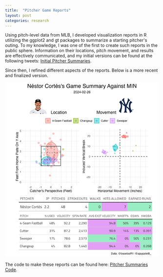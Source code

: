 ```yaml
---
title:  "Pitcher Game Reports"
layout: post
categories: research
---
```


Using pitch-level data from MLB, I developed visualization reports in R utilizing the ggplot2 and gt packages to summarize a starting pitcher's 
outing. To my knowledge, I was one of the first to create such reports in the public sphere. Information on their locations, pitch movement, 
and results are effectively communicated, and my initial versions can be found at the following tweets: [Initial Pitcher Summaries](https://x.com/ajaypatel8_/status/1648836638825480193). 

Since then, I refined different aspects of the reports. Below is a more recent and finalized version.

<div style="text-align: center;">
    <img src="/_posts/NestorCortes.png" alt="Nestor Cortes 2/26 Game Summary" width="500">
</div>

The code to make these reports can be found here: [Pitcher Summaries Code](https://github.com/ajaypatel-8/Baseball-Plots/blob/main/pitcher_game_summary.R).
